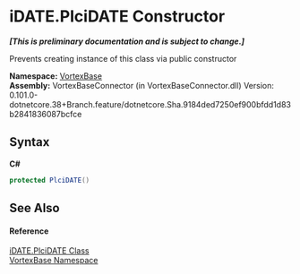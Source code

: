# iDATE.PlciDATE Constructor 
 _**\[This is preliminary documentation and is subject to change.\]**_

Prevents creating instance of this class via public constructor

**Namespace:**&nbsp;<a href="N_VortexBase.md">VortexBase</a><br />**Assembly:**&nbsp;VortexBaseConnector (in VortexBaseConnector.dll) Version: 0.101.0-dotnetcore.38+Branch.feature/dotnetcore.Sha.9184ded7250ef900bfdd1d83b2841836087bcfce

## Syntax

**C#**<br />
``` C#
protected PlciDATE()
```


## See Also


#### Reference
<a href="T_VortexBase_iDATE_PlciDATE.md">iDATE.PlciDATE Class</a><br /><a href="N_VortexBase.md">VortexBase Namespace</a><br />